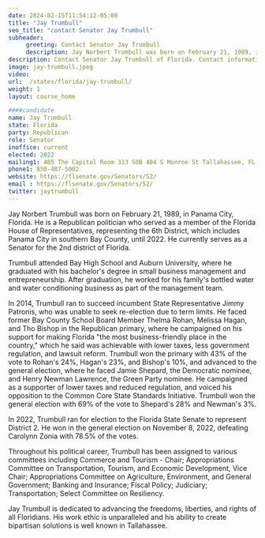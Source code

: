 ```yaml
---
date: 2024-02-15T11:54:12-05:00
title: "Jay Trumbull"
seo_title: "contact Senator Jay Trumbull"
subheader:
     greeting: Contact Senator Jay Trumbull
     description: Jay Norbert Trumbull was born on February 21, 1989, in Panama City, Florida. He is a Republican politician who served as a member of the Florida House of Representatives, currently serves as a Senator for the 2nd district of Florida.
description: Contact Senator Jay Trumbull of Florida. Contact information for Jay Trumbull includes email address, phone number, and mailing address.
image: jay-trumbull.jpeg
video:
url:  /states/florida/jay-trumbull/
weight: 1
layout: course_home

####candidate
name: Jay Trumbull
state: Florida
party: Republican
role: Senator
inoffice: current
elected: 2022
mailing1: 405 The Capitol Room 313 SOB 404 S Monroe St Tallahassee, FL 32399-1100
phone1: 850-487-5002
website: https://flsenate.gov/Senators/S2/
email : https://flsenate.gov/Senators/S2/
twitter: jaytrumbull
---
```


Jay Norbert Trumbull was born on February 21, 1989, in Panama City, Florida. He is a Republican politician who served as a member of the Florida House of Representatives, representing the 6th District, which includes Panama City in southern Bay County, until 2022. He currently serves as a Senator for the 2nd district of Florida.

Trumbull attended Bay High School and Auburn University, where he graduated with his bachelor's degree in small business management and entrepreneurship. After graduation, he worked for his family's bottled water and water conditioning business as part of the management team.

In 2014, Trumbull ran to succeed incumbent State Representative Jimmy Patronis, who was unable to seek re-election due to term limits. He faced former Bay County School Board Member Thelma Rohan, Melissa Hagan, and Tho Bishop in the Republican primary, where he campaigned on his support for making Florida "the most business-friendly place in the country," which he said was achievable with lower taxes, less government regulation, and lawsuit reform. Trumbull won the primary with 43% of the vote to Rohan's 24%, Hagan's 23%, and Bishop's 10%, and advanced to the general election, where he faced Jamie Shepard, the Democratic nominee, and Henry Newman Lawrence, the Green Party nominee. He campaigned as a supporter of lower taxes and reduced regulation, and voiced his opposition to the Common Core State Standards Initiative. Trumbull won the general election with 69% of the vote to Shepard's 28% and Newman's 3%.

In 2022, Trumbull ran for election to the Florida State Senate to represent District 2. He won in the general election on November 8, 2022, defeating Carolynn Zonia with 78.5% of the votes.

Throughout his political career, Trumbull has been assigned to various committees including Commerce and Tourism - Chair; Appropriations Committee on Transportation, Tourism, and Economic Development, Vice Chair; Appropriations Committee on Agriculture, Environment, and General Government; Banking and Insurance; Fiscal Policy; Judiciary; Transportation; Select Committee on Resiliency.

Jay Trumbull is dedicated to advancing the freedoms, liberties, and rights of all Floridians. His work ethic is unparalleled and his ability to create bipartisan solutions is well known in Tallahassee.
